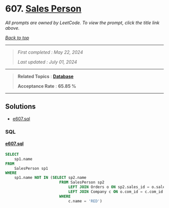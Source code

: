 # 607. [Sales Person](<https://leetcode.com/problems/sales-person>)

*All prompts are owned by LeetCode. To view the prompt, click the title link above.*

*[Back to top](<../README.md>)*

------

> *First completed : May 22, 2024*
>
> *Last updated : July 01, 2024*

------

> **Related Topics** : **[Database](<by_topic/Database.md>)**
>
> **Acceptance Rate** : **65.85 %**

------

## Solutions

- [e607.sql](<../my-submissions/e607.sql>)
### SQL
#### [e607.sql](<../my-submissions/e607.sql>)
```SQL
SELECT
    sp1.name
FROM 
    SalesPerson sp1
WHERE 
    sp1.name NOT IN (SELECT sp2.name 
                        FROM SalesPerson sp2 
                            LEFT JOIN Orders o ON sp2.sales_id = o.sales_id 
                            LEFT JOIN Company c ON o.com_id = c.com_id
                        WHERE
                            c.name = 'RED')
```

